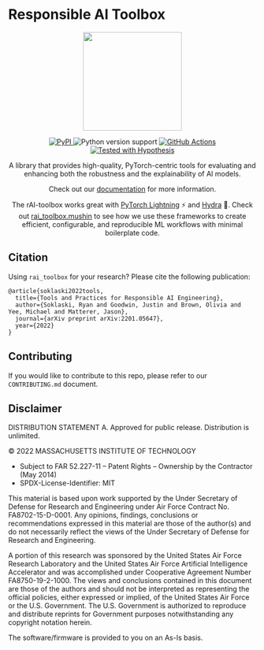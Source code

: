 # Responsible AI Toolbox

<p align="center">
  <img width="200" height="200" src="brand/logo_no_text_small.png">
</p>

<p align="center">
  <a href="https://pypi.org/project/rai-toolbox/">
    <img src="https://img.shields.io/pypi/v/rai-toolbox.svg" alt="PyPI" />
  </a>
  <a>
    <img src="https://img.shields.io/badge/python-3.7%20&#8208;%203.9-blue.svg" alt="Python version support" />
  </a>
  <a href="https://github.com/mit-ll-responsible-ai/responsible-ai-toolbox/actions?query=workflow%3ATests+branch%3Amain">
    <img src="https://github.com/mit-ll-responsible-ai/responsible-ai-toolbox/workflows/Tests/badge.svg" alt="GitHub Actions" />
  <a href="https://hypothesis.readthedocs.io/">
    <img src="https://img.shields.io/badge/hypothesis-tested-brightgreen.svg" alt="Tested with Hypothesis" />
  </a>

  <p align="center">
    A library that provides high-quality, PyTorch-centric tools for evaluating and enhancing both the robustness and the explainability of AI models.
  </p>
  <p align="center">
    Check out our <a href="https://mit-ll-responsible-ai.github.io/responsible-ai-toolbox/">documentation</a> for more information.
  </p>
  <p align="center">
    The rAI-toolbox works great with <a href="https://www.pytorchlightning.ai/">PyTorch Lightning</a> ⚡ and <a href="https://hydra.cc/">Hydra</a> 🐉. Check out <a href="https://mit-ll-responsible-ai.github.io/responsible-ai-toolbox/ref_mushin.html">rai_toolbox.mushin</a> to see how we use these frameworks to create efficient, configurable, and reproducible ML workflows with minimal boilerplate code.
  </p>
</p>



## Citation

Using `rai_toolbox` for your research? Please cite the following publication:

```
@article{soklaski2022tools,
  title={Tools and Practices for Responsible AI Engineering},
  author={Soklaski, Ryan and Goodwin, Justin and Brown, Olivia and Yee, Michael and Matterer, Jason},
  journal={arXiv preprint arXiv:2201.05647},
  year={2022}
}
```


## Contributing

If you would like to contribute to this repo, please refer to our `CONTRIBUTING.md` document.



## Disclaimer

DISTRIBUTION STATEMENT A. Approved for public release. Distribution is unlimited.

© 2022 MASSACHUSETTS INSTITUTE OF TECHNOLOGY

- Subject to FAR 52.227-11 – Patent Rights – Ownership by the Contractor (May 2014)
- SPDX-License-Identifier: MIT

This material is based upon work supported by the Under Secretary of Defense for Research and Engineering under Air Force Contract No. FA8702-15-D-0001. Any opinions, findings, conclusions or recommendations expressed in this material are those of the author(s) and do not necessarily reflect the views of the Under Secretary of Defense for Research and Engineering.

A portion of this research was sponsored by the United States Air Force Research Laboratory and the United States Air Force Artificial Intelligence Accelerator and was accomplished under Cooperative Agreement Number FA8750-19-2-1000. The views and conclusions contained in this document are those of the authors and should not be interpreted as representing the official policies, either expressed or implied, of the United States Air Force or the U.S. Government. The U.S. Government is authorized to reproduce and distribute reprints for Government purposes notwithstanding any copyright notation herein.

The software/firmware is provided to you on an As-Is basis.
